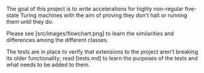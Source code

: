 The goal of this project is to write accelerations for highly non-regular five-state Turing machines with the aim of proving they don't halt or running them until they do.

Please see [src/images/flowchart.png] to learn the similarities and differences among the different classes.

The tests are in place to verify that extensions to the project aren't breaking its older functionality; read [tests.md] to learn the purposes of the tests and what needs to be added to them.